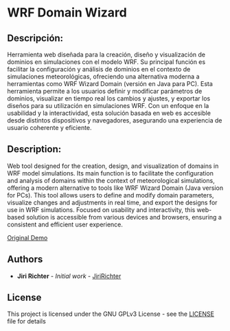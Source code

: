 # WRF Domain Wizard 

## Descripción:

Herramienta web diseñada para la creación, diseño y visualización de dominios en simulaciones con el modelo WRF. Su principal función es facilitar la configuración y análisis de dominios en el contexto de simulaciones meteorológicas, ofreciendo una alternativa moderna a herramientas como WRF Wizard Domain (versión en Java para PC). Esta herramienta permite a los usuarios definir y modificar parámetros de dominios, visualizar en tiempo real los cambios y ajustes, y exportar los diseños para su utilización en simulaciones WRF. Con un enfoque en la usabilidad y la interactividad, esta solución basada en web es accesible desde distintos dispositivos y navegadores, asegurando una experiencia de usuario coherente y eficiente.

## Description:

Web tool designed for the creation, design, and visualization of domains in WRF model simulations. Its main function is to facilitate the configuration and analysis of domains within the context of meteorological simulations, offering a modern alternative to tools like WRF Wizard Domain (Java version for PCs). This tool allows users to define and modify domain parameters, visualize changes and adjustments in real time, and export the designs for use in WRF simulations. Focused on usability and interactivity, this web-based solution is accessible from various devices and browsers, ensuring a consistent and efficient user experience.



[Original Demo](https://jiririchter.github.io/WRFDomainWizard/)

## Authors

* **Jiri Richter** - *Initial work* - [JiriRichter](https://github.com/JiriRichter)

## License

This project is licensed under the GNU GPLv3 License - see the [LICENSE](LICENSE) file for details

